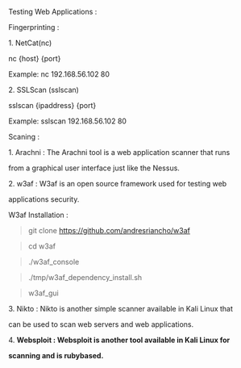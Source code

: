 Testing Web Applications :



Fingerprinting :

1\. NetCat(nc)

nc {host} {port} 

Example: nc 192.168.56.102 80



2\. SSLScan (sslscan) 

sslscan {ipaddress} {port} 

Example: sslscan 192.168.56.102 80



Scaning :

1\. Arachni : The Arachni tool is a web application scanner that runs 

from a graphical user interface just like the Nessus.



2\. w3af : W3af is an open source framework used for testing web 

applications security.



W3af Installation :

> git clone https://github.com/andresriancho/w3af 

> cd w3af 

> ./w3af\_console 

> ./tmp/w3af\_dependency\_install.sh 



> w3af\_gui



3\. Nikto : Nikto is another simple scanner available in Kali Linux that 

can be used to scan web servers and web applications. 



4\. **Websploit : Websploit is another tool available in Kali Linux for** 

**scanning and is rubybased.**

